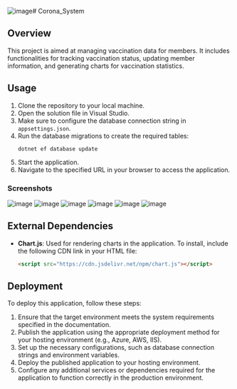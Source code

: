 ![image](https://github.com/etib2003/HADASIM/assets/116508181/6586a0d5-707a-49ea-b5ea-29c6ad276977)# Corona_System

## Overview
This project is aimed at managing vaccination data for members. It includes functionalities for tracking vaccination status, updating member information, and generating charts for vaccination statistics.

## Usage
1. Clone the repository to your local machine.
2. Open the solution file in Visual Studio.
3. Make sure to configure the database connection string in `appsettings.json`.
4. Run the database migrations to create the required tables:
   ```
   dotnet ef database update
   ```
5. Start the application.
6. Navigate to the specified URL in your browser to access the application.

### Screenshots
![image](https://github.com/etib2003/HADASIM/assets/116508181/3011d422-c6cd-4987-ae27-d2d1686e2698)
![image](https://github.com/etib2003/HADASIM/assets/116508181/04bb90bb-9773-4fb9-88de-d278f946f91d)
![image](https://github.com/etib2003/HADASIM/assets/116508181/c0bb4333-5fce-424b-abb1-fa85a26f0b80)
![image](https://github.com/etib2003/HADASIM/assets/116508181/0a87f0ba-244b-4f24-b432-4739330c9e66)
![image](https://github.com/etib2003/HADASIM/assets/116508181/e971b31f-912f-4451-bbf6-441532d17d5d)
![image](https://github.com/etib2003/HADASIM/assets/116508181/8d8b91ea-9f05-47f6-af19-64a64e3f29dd)


## External Dependencies
- **Chart.js**: Used for rendering charts in the application. To install, include the following CDN link in your HTML file:
  ```html
  <script src="https://cdn.jsdelivr.net/npm/chart.js"></script>
  ```

## Deployment
To deploy this application, follow these steps:
1. Ensure that the target environment meets the system requirements specified in the documentation.
2. Publish the application using the appropriate deployment method for your hosting environment (e.g., Azure, AWS, IIS).
3. Set up the necessary configurations, such as database connection strings and environment variables.
4. Deploy the published application to your hosting environment.
5. Configure any additional services or dependencies required for the application to function correctly in the production environment.

